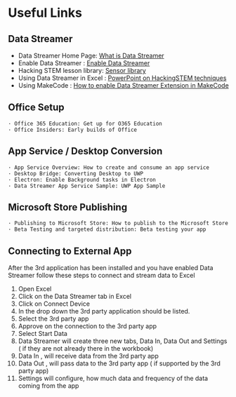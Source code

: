 # Useful Links
## Data Streamer
* Data Streamer Home Page: [What is Data Streamer](https://aka.ms/data-streamer)
* Enable Data Streamer : [Enable Data Streamer](https://support.office.com/en-us/article/what-is-data-streamer-1d52ffce-261c-4d7b-8017-89e8ee2b806f?ui=en-US&rs=en-US&ad=US)
* Hacking STEM lesson library: [Sensor library](https://www.microsoft.com/en-us/education/education-workshop/activity-library.aspx)
* Using Data Streamer in Excel : [PowerPoint on HackingSTEM techniques](https://aka.ms/hackingstem-excel-training-powerpoint)
* Using MakeCode : [How to enable Data Streamer Extension in MakeCode](https://makecode.microbit.org/pkg/microsoft/pxt-hacking-stem)
## Office Setup
	· Office 365 Education: Get up for O365 Education
	· Office Insiders: Early builds of Office
## App Service / Desktop Conversion
	· App Service Overview: How to create and consume an app service
	· Desktop Bridge: Converting Desktop to UWP
	· Electron: Enable Background tasks in Electron
	· Data Streamer App Service Sample: UWP App Sample 
## Microsoft Store Publishing
	· Publishing to Microsoft Store: How to publish to the Microsoft Store
	· Beta Testing and targeted distribution: Beta testing your app
## Connecting to External App
After the 3rd application has been installed and you have enabled Data Streamer follow these steps to connect and stream data to Excel
1. Open Excel
2. Click on the Data Streamer tab in Excel 
3. Click on Connect Device
4. In the drop down the 3rd party application should be listed. 
5. Select the 3rd party app
6. Approve on the connection to the 3rd party app
7. Select Start Data
8. Data Streamer will create three new tabs, Data In, Data Out and Settings ( if they are not already there in the workbook)
9. Data In , will receive data from the 3rd party app
10. Data Out , will pass data to the 3rd party app ( if supported by the 3rd party app)
11. Settings will configure, how much data and frequency of the data coming from the app